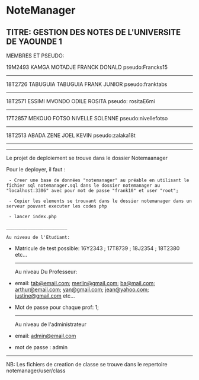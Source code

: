 # NoteManager

  TITRE: GESTION DES NOTES DE L'UNIVERSITE DE YAOUNDE 1
-----------------------------------------------------------------------------

MEMBRES ET PSEUDO: 
  
  19M2493            KAMGA MOTADJE FRANCK DONALD         pseudo:Francks15
  _________________________________________________      ______
  
  18T2726            TABUGUIA TABUGUIA FRANK JUNIOR     pseudo:franktabs
  _________________________________________________     _____ 
  
  18T2571            ESSIMI MVONDO ODILE ROSITA         pseudo: rositaE6mi
  _______________________________________________       ________
   
  17T2857            MEKOUO FOTSO NIVELLE SOLENNE       pseudo:nivellefotso
  _______________________________________________       ________
   
  18T2513            ABADA ZENE JOEL KEVIN              pseudo:zalaka18t
  ______________________________________________        _________
  
 
 ------------------------------------------------------------------------------
 
 Le projet de deploiement se trouve dans le dossier Notemaanager
 
 Pour le deployer, il faut : 

     - Creer une base de données "notemanager" au préable en utilisant le fichier sql notemanager.sql dans le dossier notemanager au "localhost:3306" avec pour mot de passe "frank10" et user "root";

     - Copier les elements se trouvant dans le dossier notemanager dans un serveur pouvant executer les codes php

     - lancer index.php

    _______________________ 

    Au niveau de l'Etudiant:

- Matricule de test possible: 16Y2343 ; 17T8739 ; 18J2354 ; 18T2380 etc...

    _______________________

     Au niveau Du Professeur: 

- email: tab@email.com; merlin@gmail.com; ba@mail.com; arthur@email.com; yan@gmail.com; jean@yahoo.com; justine@gmail.com etc...

- Mot de passe pour chaque prof:  1;

   _________________________

   Au niveau de l'administrateur

- email: admin@email.com
- mot de passe : admin


--------------------------------------------------------------------

NB: Les fichiers de creation de classe se trouve dans le repertoire notemanager/user/class




 

